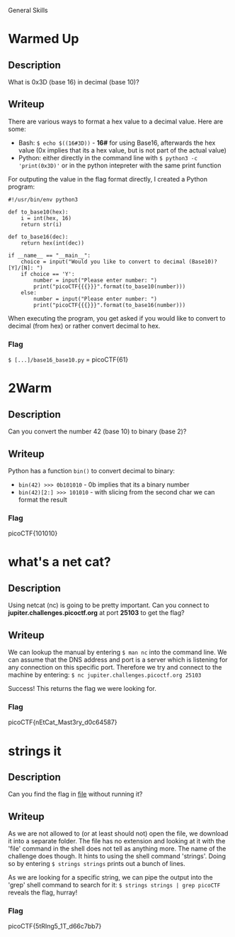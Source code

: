 General Skills

# Warmed Up
## Description
What is 0x3D (base 16) in decimal (base 10)?

## Writeup
There are various ways to format a hex value to a decimal value. Here are some:

- Bash: `$ echo $((16#3D))` - **16#** for using Base16, afterwards the hex value (0x implies that its a hex value, but is not part of the actual value)
- Python: either directly in the command line with `$ python3 -c 'print(0x3D)'` or in the python intepreter with the same print function

For outputing the value in the flag format directly, I created a Python program:
```
#!/usr/bin/env python3

def to_base10(hex):
    i = int(hex, 16)
    return str(i)

def to_base16(dec):
    return hex(int(dec))

if __name__ == "__main__":
    choice = input("Would you like to convert to decimal (Base10)? [Y]/[N]: ")
    if choice == 'Y':
        number = input("Please enter number: ")
        print("picoCTF{{{}}}".format(to_base10(number)))
    else:
        number = input("Please enter number: ")
        print("picoCTF{{{}}}".format(to_base16(number)))
```
When executing the program, you get asked if you would like to convert to decimal (from hex) or rather convert decimal to hex.

### Flag
`$ [...]/base16_base10.py` = picoCTF{61}
<br/>

# 2Warm
## Description
Can you convert the number 42 (base 10) to binary (base 2)?

## Writeup
Python has a function `bin()` to convert decimal to binary:
- `bin(42) >>> 0b101010` - 0b implies that its a binary number
- `bin(42)[2:] >>> 101010` - with slicing from the second char we can format the result

### Flag
picoCTF{101010}
<br/>

# what's a net cat?
## Description
Using netcat (nc) is going to be pretty important. Can you connect to **jupiter.challenges.picoctf.org** at port **25103** to get the flag?

## Writeup
We can lookup the manual by entering `$ man nc` into the command line. We can assume that the DNS address and port is a server which is listening for any connection on this specific port. Therefore we try and connect to the machine by entering:
`$ nc jupiter.challenges.picoctf.org 25103`

Success! This returns the flag we were looking for.

### Flag
picoCTF{nEtCat_Mast3ry_d0c64587}
<br/>

# strings it
## Description
Can you find the flag in [file](https://jupiter.challenges.picoctf.org/static/94d00153b0057d37da225ee79a846c62/strings) without running it?

## Writeup
As we are not allowed to (or at least should not) open the file, we download it into a separate folder. The file has no extension and looking at it with the 'file' command in the shell does not tell as anything more. The name of the challenge does though. It hints to using the shell command 'strings'. Doing so by entering `$ strings strings` prints out a bunch of lines.

As we are looking for a specific string, we can pipe the output into the 'grep' shell command to search for it: `$ strings strings | grep picoCTF` reveals the flag, hurray!

### Flag
picoCTF{5tRIng5_1T_d66c7bb7}
<br/>